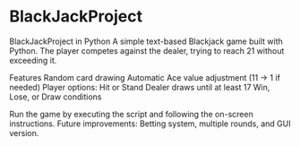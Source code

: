 # BlackJackProject
BlackJackProject in Python
A simple text-based Blackjack game built with Python. The player competes against the dealer, trying to reach 21 without exceeding it.

Features
 Random card drawing
 Automatic Ace value adjustment (11 → 1 if needed)
 Player options: Hit or Stand
 Dealer draws until at least 17
 Win, Lose, or Draw conditions

 Run the game by executing the script and following the on-screen instructions.
 Future improvements: Betting system, multiple rounds, and GUI version.
